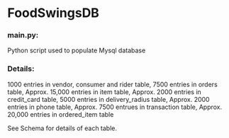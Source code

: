 # FoodSwingsDB

### main.py:
Python script used to populate Mysql database

### Details:
1000 entries in vendor, consumer and rider table, 
7500 entries in orders table, 
Approx. 15,000 entries in item table, 
Approx. 2000 entries in credit_card table, 
5000 entries in delivery_radius table, 
Approx. 2000 entries in phone table, 
Approx. 7500 entrues in transaction table, 
Approx. 20,000 entries in ordered_item table
  
See Schema for details of each table.
